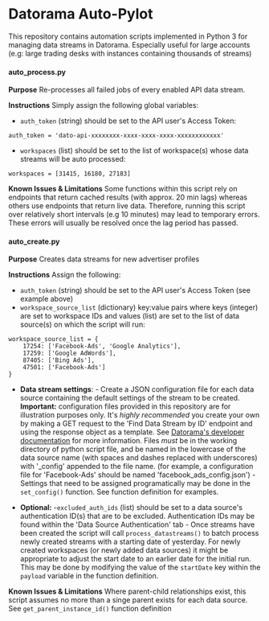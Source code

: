 # Datorama Auto-Pylot
This repository contains automation scripts implemented in Python 3 for managing data streams in Datorama. Especially useful for large accounts (e.g: large trading desks with instances containing thousands of streams)

#### auto_process.py
**Purpose** 
Re-processes all failed jobs of every enabled API data stream.

**Instructions**
Simply assign the following global variables:
- `auth_token` (string) should be set to the API user's Access Token:
```
auth_token = 'dato-api-xxxxxxxx-xxxx-xxxx-xxxx-xxxxxxxxxxxx'
```
- `workspaces` (list) should be set to the list of workspace(s) whose data streams will be auto processed:
```
workspaces = [31415, 16180, 27183]
```

**Known Issues & Limitations**
Some functions within this script rely on endpoints that return cached results (with approx. 20 min lags) whereas others use endpoints that return live data. Therefore, running this script over relatively short intervals (e.g 10 minutes) may lead to temporary errors. These errors will usually be resolved once the lag period has passed.

#### auto_create.py
**Purpose** 
Creates data streams for new advertiser profiles

**Instructions**
Assign the following:
- `auth_token` (string) should be set to the API user's Access Token (see example above)
- `workspace_source_list` (dictionary) key:value pairs where keys (integer) are set to workspace IDs and values (list) are set to the list of data source(s) on which the script will run:
```
workspace_source_list = {
    17254: ['Facebook-Ads', 'Google Analytics'],
    17259: ['Google AdWords'],
    87405: ['Bing Ads'],
    47501: ['Facebook-Ads']
}
```
- **Data stream settings**: 
      - Create a JSON configuration file for each data source containing the default settings of the stream to be created. **Important:** configuration files provided in this repository are for illustration purposes only. It's *highly recommended* you create your own by making a GET request to the 'Find Data Stream by ID' endpoint and using the response object as a template. See [Datorama's developer documentation](https://developers.datorama.com/docs/platform-api/) for more information.
      Files *must* be in the working directory of python script file, and be named in the lowercase of the data source name (with spaces and dashes replaced with underscores) with '_config' appended to the file name. (for example, a configuration file for 'Facebook-Ads' should be named 'facebook_ads_config.json')
      - Settings that need to be assigned programatically may be done in the `set_config()` function. See function definition for examples.
      
- **Optional:**
      -`excluded_auth_ids` (list) should be set to a data source's authentication ID(s) that are to be excluded. Authentication IDs may be found within the 'Data Source Authentication' tab
      - Once streams have been created the script will call `process_datastreams()` to batch process newly created streams with a starting date of yesterday. For newly created workspaces (or newly added data sources) it might be appropriate to adjust the start date to an earlier date for the initial run. This may be done by modifying the value of the `startDate` key within the `payload` variable in the function definition.

**Known Issues & Limitations**
Where parent-child relationships exist, this script assumes no more than a singe parent exists for each data source. See `get_parent_instance_id()` function definition 